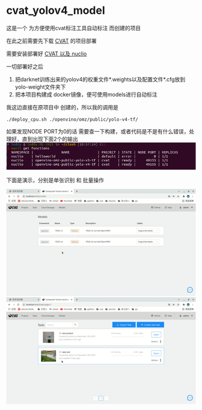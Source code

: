 # cvat_yolov4_model
这是一个 为方便使用cvat标注工具自动标注 而创建的项目

在此之前需要先下载 [CVAT](https://github.com/openvinotoolkit/cvat) 的项目部署

需要安装部署好 [CVAT 以及 nuclio](https://openvinotoolkit.github.io/cvat/docs/administration/basics/installation/)

一切部署好之后

1. 把darknet训练出来的yolov4的权重文件*.weights以及配置文件*.cfg放到yolo-weight文件夹下
2. 把本项目构建成 docker镜像，便可使用models进行自动标注

我这边直接在原项目中 创建的，所以我的调用是
```shell
./deploy_cpu.sh ./openvino/omz/public/yolo-v4-tf/
```

如果发现NODE PORT为0的话 需要查一下构建，或者代码是不是有什么错误，处理好，直到出现下面2个的输出
![pic1](./pic/pic1.png)

下面是演示，分别是单张识别 和 批量操作

![pic1](./pic/pic2.gif)
![pic1](./pic/pic3.gif)